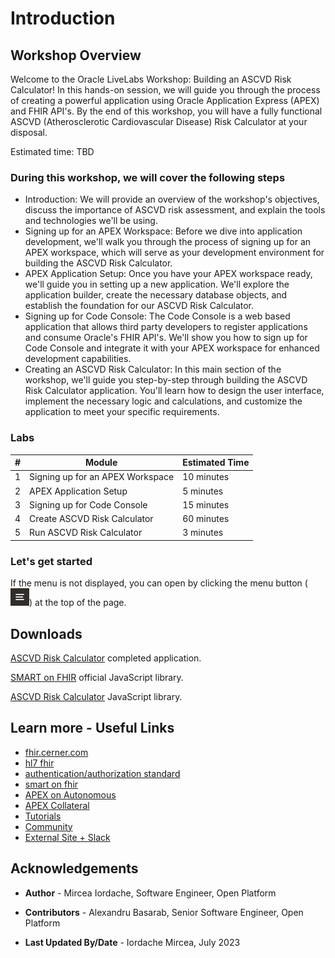 # Introduction

## Workshop Overview

Welcome to the Oracle LiveLabs Workshop: Building an ASCVD Risk Calculator! In this hands-on session, we will guide you through the process of creating a powerful application using Oracle Application Express (APEX) and FHIR API's. By the end of this workshop, you will have a fully functional ASCVD (Atherosclerotic Cardiovascular Disease) Risk Calculator at your disposal.

Estimated time: TBD

### During this workshop, we will cover the following steps

* Introduction: We will provide an overview of the workshop's objectives, discuss the importance of ASCVD risk assessment, and explain the tools and technologies we'll be using.
* Signing up for an APEX Workspace: Before we dive into application development, we'll walk you through the process of signing up for an APEX workspace, which will serve as your development environment for building the ASCVD Risk Calculator.
* APEX Application Setup: Once you have your APEX workspace ready, we'll guide you in setting up a new application. We'll explore the application builder, create the necessary database objects, and establish the foundation for our ASCVD Risk Calculator.
* Signing up for Code Console: The Code Console is a web based application that allows third party developers to register applications and consume Oracle's FHIR API's. We'll show you how to sign up for Code Console and integrate it with your APEX workspace for enhanced development capabilities.
* Creating an ASCVD Risk Calculator: In this main section of the workshop, we'll guide you step-by-step through building the ASCVD Risk Calculator application. You'll learn how to design the user interface, implement the necessary logic and calculations, and customize the application to meet your specific requirements.

### Labs

| # | Module                            | Estimated Time |
|---|-----------------------------------|----------------|
| 1 | Signing up for an APEX Workspace  | 10 minutes     |
| 2 | APEX Application Setup            | 5 minutes      |
| 3 | Signing up for Code Console       | 15 minutes     |
| 4 | Create ASCVD Risk Calculator      | 60 minutes     |
| 5 | Run ASCVD Risk Calculator         | 3 minutes      |

### Let's get started

If the menu is not displayed, you can open by clicking the menu button (![burger-menu](images/livelabs-burger.png)) at the top of the page.

## Downloads

[ASCVD Risk Calculator](files/ascvd-risk.sql) completed application.

[SMART on FHIR](files/fhir-client.min.js) official JavaScript library.

[ASCVD Risk Calculator](files/ascvd-risk.min.js) JavaScript library.

## Learn more - Useful Links

* [fhir.cerner.com](https://fhir.cerner.com/)
* [hl7 fhir](https://www.hl7.org/fhir/)
* [authentication/authorization standard](https://fhir.cerner.com/authorization/)
* [smart on fhir](https://docs.smarthealthit.org/)
* [APEX on Autonomous](https://apex.oracle.com/autonomous)
* [APEX Collateral](https://apex.oracle.com/)
* [Tutorials](https://apex.oracle.com/en/learn/tutorials)
* [Community](https://apex.oracle.com/community)
* [External Site + Slack](http://apex.world/)

## Acknowledgements

* **Author** - Mircea Iordache, Software Engineer, Open Platform

* **Contributors** - Alexandru Basarab, Senior Software Engineer, Open Platform

* **Last Updated By/Date** - Iordache Mircea, July 2023
